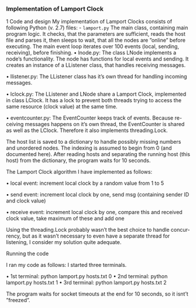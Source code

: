 ### Implementation of Lamport Clock

1 Code and design My implementation of Lamport Clocks consists of following Python (v. 2.7) files:
    - `lamport.py` The main class, containing main program logic. It checks, that the parameters are sufficient, reads the host file and parses it, then sleeps to wait, that all the nodes are ”online” before executing. The main event loop iterates over 100 events (local, sending, receiving), before finishing.
• lnode.py: The class LNode implements a node’s functionality. The node has functions for local events and sending. It creates an instance of a LListener class, that handles receiving messages.

• llistener.py: The LListener class has it’s own thread for handling incoming messages.

• lclock.py: The LListener and LNode share a Lamport Clock, implemented in class LClock. It has a lock to prevent both threads trying to access the same resource (clock value) at the same time.

• eventcounter.py: The EventCounter keeps track of events. Because re- ceiving messages happens on it’s own thread, the EventCounter is shared as well as the LClock. Therefore it also implements threading.Lock.

The host list is saved to a dictionary to handle possibly missing numbers and unordered nodes. The indexing is assumed to begin from 0 (and documented here). After reading hosts and separating the running host (this host) from the dictionary, the program waits for 10 seconds.

The Lamport Clock algorithm I have implemented as follows:

• local event: increment local clock by a random value from 1 to 5

• send event: increment local clock by one, send msg (containing sender ID and clock value)

• receive event: increment local clock by one, compare this and received clock value, take maximum of these and add one

Using the threading.Lock probably wasn’t the best choice to handle concur- rency, but as it wasn’t necessary to even have a separate thread for listening, I consider my solution quite adequate.

Running the code

I ran my code as follows: I started three terminals.

• 1st terminal: python lamport.py hosts.txt 0 • 2nd terminal: python lamport.py hosts.txt 1 • 3rd terminal: python lamport.py hosts.txt 2

The program waits for socket timeouts at the end for 10 seconds, so it isnt’t ”freezed”.